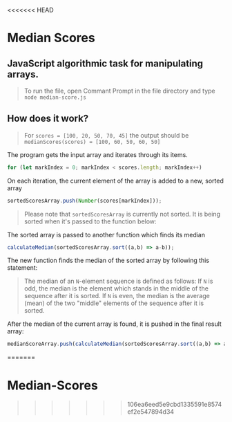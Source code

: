 <<<<<<< HEAD
# Median Scores
## JavaScript algorithmic task for manipulating arrays.

> To run the file, open Commant Prompt in the file directory and type `node median-score.js`


## How does it work?

> For `scores = [100, 20, 50, 70, 45]` the output should be `medianScores(scores) = [100, 60, 50, 60, 50]`

The program gets the input array and iterates through its items.

```javascript
for (let markIndex = 0; markIndex < scores.length; markIndex++)
```

On each iteration, the current element of the array is added to a new, sorted array

```javascript
sortedScoresArray.push(Number(scores[markIndex]));
```
> Please note that `sortedScoresArray` is currently not sorted. It is being sorted when it's passed to the function below:

The sorted array is passed to another function which finds its median

```javascript
calculateMedian(sortedScoresArray.sort((a,b) => a-b));
```

The new function finds the median of the sorted array by following this statement: 
> The median of an `N`-element sequence is defined as follows: If `N` is odd, the median is the element which stands in the middle of the sequence after it is sorted. If `N` is even, the median is the average (mean) of the two "middle" elements of the sequence after it is sorted.

After the median of the current array is found, it is pushed in the final result array: 
```javascript
medianScoreArray.push(calculateMedian(sortedScoresArray.sort((a,b) => a-b)));
```
=======
# Median-Scores
>>>>>>> 106ea6eed5e9cbd1335591e8574ef2e547894d34
